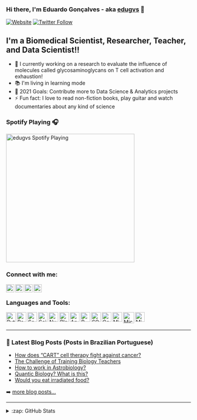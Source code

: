 ### Hi there, I'm Eduardo Gonçalves - aka [edugvs][website] 👋

[![Website](https://img.shields.io/website?label=edugvs.github.io/&style=for-the-badge&url=https://edugvs.github.io/)](https://edugvs.github.io/)
[![Twitter Follow](https://img.shields.io/twitter/follow/edugvs?color=1DA1F2&logo=twitter&style=for-the-badge)](https://twitter.com/intent/follow?original_referer=https%3A%2F%2Fgithub.com%2Fedugvs&screen_name=edugvs)

## I'm a Biomedical Scientist, Researcher, Teacher, and Data Scientist!!

- 🔬 I currently working on a research to evaluate the influence of molecules called glycosaminoglycans on T cell activation and exhaustion!
- 📚 I'm living in learning mode
- 🥅 2021 Goals: Contribute more to Data Science & Analytics projects
- ⚡ Fun fact: I love to read non-fiction books, play guitar and watch documentaries about any kind of science

### Spotify Playing 🎧

[<img src="https://now-playing-codestackr.vercel.app/api/spotify-playing" alt="edugvs Spotify Playing" width="350" />](https://open.spotify.com/user/12150923777)

### Connect with me:

[<img align="left" alt="edugvs.github.io" width="22px" src="https://lh3.googleusercontent.com/F8J1fGTMHStLpmp4LDomj0iAOEn8aRvJJoo0uBbIiPlivhK9EjLyVlAOq0Fw8WBVpgQhBKUDwWfxbLiL5YFfUxVOu-_j5Ph51I5cQfX24agykQOc7PfOCFvS-m4Xx-iOygmOEKE7EDEqBQfC5ELsd5HvWnkzKoZSxxhwyMh71nOvKwObAPiK-jJeRKgr4s7HpSzMTmAHDtce4qT8ZUB6lxF94OmWEPRc3ik7hrAbf8EugvwQTV1_NnNqAVcivBx4z8Akxm176DZ3AijjoD1Q8sU1lkRY04xY4pNCuJg23G_L2u7YEmFePvGR0RTQQNk8WSk20db2D5styqIayB1LydYTExJkk79EY-a7iuVIc1WyVW1AYVldOdOt48B6ANMy84MoP6Rk9ZvoY0M7barigumHVMtRLeVtZFXFy3nr1GCvFd0Fy5Uo-pKCBjsifDQfBKRWOfLacY8NmqdKazwPfuV7KsI_mxtdkejeR4_9KxqXW_srA0S-G9Q5oMInCmqJxXLrcRZHbA55UZB-4eyzZ2zV_7wifQwaBot1Wx3emdKLCwj5drwVqDMKXZmELms-NRx3VkAqE6aA6Tyhou6BgakGhyF8GzncusCBCTIP4xQIjNGDN13BA_zrQRfqQyS3h3fMsyTFAVKmb3Gtj_BvCwTc319147c3yYIdarCK7R5hJOhGsEQrSU_CH6z44X6NxAZRnrA6jJsG88y9BVVt1tWsHw=s180-no?authuser=0" />][website]
[<img align="left" alt="edugvs | Twitter" width="22px" src="https://cdnlogo.com/logos/t/96/twitter-icon.svg" />][twitter]
[<img align="left" alt="edugvs | LinkedIn" width="22px" src="https://image.flaticon.com/icons/png/512/174/174857.png" />][linkedin]
[<img align="left" alt="edugvs | Instagram" width="22px" src="https://upload.wikimedia.org/wikipedia/commons/e/e7/Instagram_logo_2016.svg" />][instagram]

<br />

### Languages and Tools:

<img align="left" alt="Python" width="26px" src="https://upload.wikimedia.org/wikipedia/commons/thumb/c/c3/Python-logo-notext.svg/1200px-Python-logo-notext.svg.png" />
<img align="left" alt="Pandas" width="26px" src="https://lh3.googleusercontent.com/m9_P7yUDUBNMuea-hfI92dk6lOpEEV7KU-dh9jHK3JQL0LQ1r66rDtYrMk-k__gagowW2hEs-9OlgYcB_NEi0O8WZ6zzrpSj0in65Z0OejV-_XiepLlqxlpTKEdVBrqwcjR2SCZCa_wNHM9TR8KwNqridOulRZDbQiuFvTaLrlugQBFH2w-t4QrmJEl-RUM0eSmlVFnDvrkjMpXXaR6Wp-aXZKkjhhQgFvO5fPoDy3U3i_MYrP9nmVSHcl4rZ_l7FqzC7JxZJEvJzNVHsE_rGjl5EzIQQz-PCTRVp0VmcuCIL_w7Xp1vzdiuj3tKK7twC1JcB_-MGECqHez2B9S5yxk8wMIEwamXBYDQ8OwyXCviqkqctF1jk_v8mkDB7kUyddg11c1QSJM-qJmPzXPTlRivJBEC1qowr5WXViOFSBmcgaHCATH52U3oxikwUCRI_MILqIwSNNlKyT0mtr0e-Ia-CNDouFFL7XfNwebN5Ey72rivomX4Dxqdx26Asyf0weP_pcU6IBpLkOd5zb-xIbjeg-_cjgjPIl7S2R1OxRI3eprXKfdlx3bvLP-usNIHXllbM_9GsS-lesqKRQ6GCWttMoblIHCvBTzv-r818uvOF6am4uWadXb_OdsKjh3qVXWghvuvnz1A1hsWTC-EwoEJPVCS3XPkxbyVU4lQvln-189x3D6bLLNdBKDTwPsyqO2rY2slWWGn1bKHLr6v6X2M0w=s800-no?authuser=0" />
<img align="left" alt="Seaborn" width="26px" src="https://lh3.googleusercontent.com/aw7vPKhbsadAfBbAd6n1A07bDQBBQqA5xUggcyqX6iMLvYARzI9KGYq8AsZvhlj99-ncOSOrvPv9CxGXJ88XmqnNHF6wL9fslRbpU2lBhtD2wPgYF8_q-7exyZy-AU55-ckkPIFxyHZxNmtYIe1cbaRzobySuSn4Ne35qune4_mjf1krcT7JufJVXAV2kjd4t2_Lm9PbVuR1WglQg6u9IOdSw5WBs8pgdz9Y4yXXAraKSBKTZT5ahGX28srU3G-gIKWY9OuHtK2HxE8NZwBgCUOrqzWC-te9ZXF9aci72wOpT1qtbrqf9ew31nLLz_qP9CMSx_o_Ov9MzmZKOYOaU4Opec8PZs-ayVtttn5SsHmO0SUPTWUJdQ-n7kord_-zrF0pLq9VJ8ZobKucIsff6anIyCKx72XlyC6ZFCxk9TF2rEUajK6Ccc7cEkwA7st8ksu4_CwAeI4xZvks5X3H6QkfFdoOvNdfJVmrkirebAYcoNNHmi68qAFCBhso0IvBUQ0pJJq6-419clWCIepErJTEC-dLnqaacyfsFJ15JnDO4UtPOkWe0faYZn2-Cf9HvoUQDpgdmazLCbLBWorTH46oAZXKC6kyiBsbElvaXDFiWXqTQ4TIJiKQYwhSG_Te9BTM5vul-AMLlLHtYoPYOdsAHNo8AeqRUXOsWVQNWNhyo-Q05kBkp6NCzHloNwyZtnx4blIaOxArAeWRGQoRJwu1jQ=s800-no?authuser=0" />
<img align="left" alt="Scikit-Learn" width="26px" src="https://lh3.googleusercontent.com/2d860BdOUo-qc8ONmvAR6WE_WL2_77DhADRFYYlJrtexemAgjw-sXrffbPBbeOMgiWZcSCDwfa1_6m_lcYi3QPTLwT0ew5Z1WKkqjCW8m_VermUvhPLHz-osvQZCrHp2ZuCf_OVxT3_4ocXpdE3BjthxLtgg-6aDkdwVAnr284U8G4D8pXyDfJZZcwUPih5jV-o4UuwyRMY20nCDb4_88QTCW5v5Z-o8cEf3qUhsmQkv0-GPzaFuQ7SkYlREND9iOFL8TI-5yJleWCX_qT760Bg-v9SFSzwmaTp9JMiHuflzxKCyO2izqtEhBWHoFgF-Hunlis0JdiRy0D-9HZX1u5ZEczbUHLVffEwLbwWdKDfN7I9BfgNxDUP95RhU5I7gf3gMcm5OAdhZjzz-azVW3laMIIV3BgcZmLpA59HBpWimIHWecM998cYMhmRYmA4FNq1cy9ZssmM-TjeM1HKQHzbsZoQs4SKYKcq_xyqEUQBa_1QsQRij9JblKRtJH0mN4G9RdgNNNAqrUVQAJcpAW6t6euWXDnWb3kp_jAPPOx8yt3o2DhoCQlRvHRioJuARKhg1RukAD-4Jnvo-Tcp9Dw__kfAjUfO22WehdwgmK33ecTOmCkT7e42jXAlCuVoUH_vI1qPzYIvICBjMKGJAnjM26SPsxF-eD2zLTKJOLbmyhc54TZ0wPbIC4z44q2gCcxRt-x1Kc1Q_MPI7VUHTMbaLiA=s800-no?authuser=0" />
<img align="left" alt="NumPy" width="26px" src="https://user-images.githubusercontent.com/50221806/86498201-a8bd8680-bd39-11ea-9d08-66b610a8dc01.png" />
<img align="left" alt="Plotly" width="26px" src="https://cdn-images-1.medium.com/max/200/1*4s68xZ7SUymwwDBn3V97hQ@2x.png" />
<img align="left" alt="Apache Spark" width="26px" src="https://upload.wikimedia.org/wikipedia/commons/thumb/f/f3/Apache_Spark_logo.svg/1200px-Apache_Spark_logo.svg.png" />
<img align="left" alt="R Language" width="26px" src="https://upload.wikimedia.org/wikipedia/commons/thumb/1/1b/R_logo.svg/2560px-R_logo.svg.png" />
<img align="left" alt="SQL" width="26px" src="https://library.kissclipart.com/20180915/vxq/kissclipart-azure-sql-db-clipart-microsoft-azure-sql-database-60229f0026e240f5.jpg" />
<img align="left" alt="Google Analytics" width="26px" src="https://assets.website-files.com/5899c33e50480cd959d337ec/5a4f895043b1600001dc65ef_ga%20logo2%20valkoinen.png" />
<img align="left" alt="Microsoft Power BI" width="26px" src="https://ellipsesolutions.com/wp-content/uploads/2017/01/PowerBI-Logo.png" />
<img align="left" alt="Microsoft Azure Machine Learning" width="30px" src="https://ms-toolsai.gallerycdn.vsassets.io/extensions/ms-toolsai/vscode-ai/0.5.1/1556575437282/Microsoft.VisualStudio.Services.Icons.Default" />
<img align="left" alt="Microsoft Office" width="26px" src="https://upload.wikimedia.org/wikipedia/commons/thumb/0/0c/Microsoft_Office_logo_%282013%E2%80%932019%29.svg/864px-Microsoft_Office_logo_%282013%E2%80%932019%29.svg.png" />

<br />
<br />

---

### 📕 Latest Blog Posts (Posts in Brazilian Portuguese)

<!-- BLOG-POST-LIST:START -->
- [How does “CART” cell therapy fight against cancer?](https://biologiaparabiologos.com.br/saiba-como-a-imunoterapia-celular-combate-o-cancer/)
- [The Challenge of Training Biology Teachers](https://biologiaparabiologos.com.br/o-desafio-de-formar-professores-de-biologia/)
- [How to work in Astrobiology?](https://biologiaparabiologos.com.br/como-atuar-na-astrobiologia/)
- [Quantic Biology? What is this?](https://biologiaparabiologos.com.br/a-incrivel-ciencia-da-biologia-quantica/)
- [Would you eat irradiated food?](https://biologiaparabiologos.com.br/duas-utilidades-das-radiacoes-que-voce-provavelmente-nao-sabia/)
<!-- BLOG-POST-LIST:END -->

➡️ [more blog posts...](https://biologiaparabiologos.com.br/)

---


<details>
  <summary>:zap: GitHub Stats</summary>

  [![Anurag's GitHub stats](https://github-readme-stats.vercel.app/api?username=edugvs)](https://github.com/edugvs/github-readme-stats)

</details>

[website]: https://edugvs.github.io/
[twitter]: https://twitter.com/edugvs
[instagram]: https://www.instagram.com/edugvs/
[linkedin]: https://www.linkedin.com/in/eduardogpereira/
